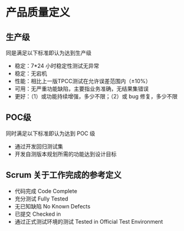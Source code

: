 # 产品质量定义

## 生产级

同是满足以下标准即认为达到生产级

* 稳定：7*24 小时稳定性测试无异常
* 稳定：无宕机
* 性能：相比上一版TPCC测试在允许误差范围内（±10%）
* 可用：无严重功能缺陷，主要指业务准确，无结果集错误
* 更好：（1）或功能持续增强，多少不限；（2）或 bug 修复，多少不限

## POC级

同时满足以下标准即认为达到 POC 级

* 通过开发回归测试集
* 开发自测版本规划所需的功能达到设计目标

## Scrum 关于工作完成的参考定义

* 代码完成 Code Complete
* 充分测试 Fully Tested
* 无已知缺陷 No Known Defects
* 已提交 Checked in
* 通过正式测试环境的测试 Tested in Official Test Environment